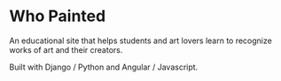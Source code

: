 # Who Painted

An educational site that helps students and art lovers learn to recognize works of art and their creators. 

Built with Django / Python and Angular / Javascript.
